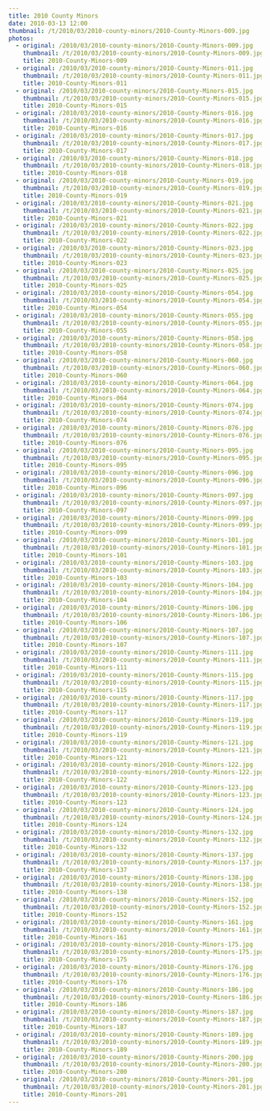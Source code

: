 ```yaml
---
title: 2010 County Minors
date: 2010-03-13 12:00
thumbnail: /t/2010/03/2010-county-minors/2010-County-Minors-009.jpg
photos:
  - original: /2010/03/2010-county-minors/2010-County-Minors-009.jpg
    thumbnail: /t/2010/03/2010-county-minors/2010-County-Minors-009.jpg
    title: 2010-County-Minors-009
  - original: /2010/03/2010-county-minors/2010-County-Minors-011.jpg
    thumbnail: /t/2010/03/2010-county-minors/2010-County-Minors-011.jpg
    title: 2010-County-Minors-011
  - original: /2010/03/2010-county-minors/2010-County-Minors-015.jpg
    thumbnail: /t/2010/03/2010-county-minors/2010-County-Minors-015.jpg
    title: 2010-County-Minors-015
  - original: /2010/03/2010-county-minors/2010-County-Minors-016.jpg
    thumbnail: /t/2010/03/2010-county-minors/2010-County-Minors-016.jpg
    title: 2010-County-Minors-016
  - original: /2010/03/2010-county-minors/2010-County-Minors-017.jpg
    thumbnail: /t/2010/03/2010-county-minors/2010-County-Minors-017.jpg
    title: 2010-County-Minors-017
  - original: /2010/03/2010-county-minors/2010-County-Minors-018.jpg
    thumbnail: /t/2010/03/2010-county-minors/2010-County-Minors-018.jpg
    title: 2010-County-Minors-018
  - original: /2010/03/2010-county-minors/2010-County-Minors-019.jpg
    thumbnail: /t/2010/03/2010-county-minors/2010-County-Minors-019.jpg
    title: 2010-County-Minors-019
  - original: /2010/03/2010-county-minors/2010-County-Minors-021.jpg
    thumbnail: /t/2010/03/2010-county-minors/2010-County-Minors-021.jpg
    title: 2010-County-Minors-021
  - original: /2010/03/2010-county-minors/2010-County-Minors-022.jpg
    thumbnail: /t/2010/03/2010-county-minors/2010-County-Minors-022.jpg
    title: 2010-County-Minors-022
  - original: /2010/03/2010-county-minors/2010-County-Minors-023.jpg
    thumbnail: /t/2010/03/2010-county-minors/2010-County-Minors-023.jpg
    title: 2010-County-Minors-023
  - original: /2010/03/2010-county-minors/2010-County-Minors-025.jpg
    thumbnail: /t/2010/03/2010-county-minors/2010-County-Minors-025.jpg
    title: 2010-County-Minors-025
  - original: /2010/03/2010-county-minors/2010-County-Minors-054.jpg
    thumbnail: /t/2010/03/2010-county-minors/2010-County-Minors-054.jpg
    title: 2010-County-Minors-054
  - original: /2010/03/2010-county-minors/2010-County-Minors-055.jpg
    thumbnail: /t/2010/03/2010-county-minors/2010-County-Minors-055.jpg
    title: 2010-County-Minors-055
  - original: /2010/03/2010-county-minors/2010-County-Minors-058.jpg
    thumbnail: /t/2010/03/2010-county-minors/2010-County-Minors-058.jpg
    title: 2010-County-Minors-058
  - original: /2010/03/2010-county-minors/2010-County-Minors-060.jpg
    thumbnail: /t/2010/03/2010-county-minors/2010-County-Minors-060.jpg
    title: 2010-County-Minors-060
  - original: /2010/03/2010-county-minors/2010-County-Minors-064.jpg
    thumbnail: /t/2010/03/2010-county-minors/2010-County-Minors-064.jpg
    title: 2010-County-Minors-064
  - original: /2010/03/2010-county-minors/2010-County-Minors-074.jpg
    thumbnail: /t/2010/03/2010-county-minors/2010-County-Minors-074.jpg
    title: 2010-County-Minors-074
  - original: /2010/03/2010-county-minors/2010-County-Minors-076.jpg
    thumbnail: /t/2010/03/2010-county-minors/2010-County-Minors-076.jpg
    title: 2010-County-Minors-076
  - original: /2010/03/2010-county-minors/2010-County-Minors-095.jpg
    thumbnail: /t/2010/03/2010-county-minors/2010-County-Minors-095.jpg
    title: 2010-County-Minors-095
  - original: /2010/03/2010-county-minors/2010-County-Minors-096.jpg
    thumbnail: /t/2010/03/2010-county-minors/2010-County-Minors-096.jpg
    title: 2010-County-Minors-096
  - original: /2010/03/2010-county-minors/2010-County-Minors-097.jpg
    thumbnail: /t/2010/03/2010-county-minors/2010-County-Minors-097.jpg
    title: 2010-County-Minors-097
  - original: /2010/03/2010-county-minors/2010-County-Minors-099.jpg
    thumbnail: /t/2010/03/2010-county-minors/2010-County-Minors-099.jpg
    title: 2010-County-Minors-099
  - original: /2010/03/2010-county-minors/2010-County-Minors-101.jpg
    thumbnail: /t/2010/03/2010-county-minors/2010-County-Minors-101.jpg
    title: 2010-County-Minors-101
  - original: /2010/03/2010-county-minors/2010-County-Minors-103.jpg
    thumbnail: /t/2010/03/2010-county-minors/2010-County-Minors-103.jpg
    title: 2010-County-Minors-103
  - original: /2010/03/2010-county-minors/2010-County-Minors-104.jpg
    thumbnail: /t/2010/03/2010-county-minors/2010-County-Minors-104.jpg
    title: 2010-County-Minors-104
  - original: /2010/03/2010-county-minors/2010-County-Minors-106.jpg
    thumbnail: /t/2010/03/2010-county-minors/2010-County-Minors-106.jpg
    title: 2010-County-Minors-106
  - original: /2010/03/2010-county-minors/2010-County-Minors-107.jpg
    thumbnail: /t/2010/03/2010-county-minors/2010-County-Minors-107.jpg
    title: 2010-County-Minors-107
  - original: /2010/03/2010-county-minors/2010-County-Minors-111.jpg
    thumbnail: /t/2010/03/2010-county-minors/2010-County-Minors-111.jpg
    title: 2010-County-Minors-111
  - original: /2010/03/2010-county-minors/2010-County-Minors-115.jpg
    thumbnail: /t/2010/03/2010-county-minors/2010-County-Minors-115.jpg
    title: 2010-County-Minors-115
  - original: /2010/03/2010-county-minors/2010-County-Minors-117.jpg
    thumbnail: /t/2010/03/2010-county-minors/2010-County-Minors-117.jpg
    title: 2010-County-Minors-117
  - original: /2010/03/2010-county-minors/2010-County-Minors-119.jpg
    thumbnail: /t/2010/03/2010-county-minors/2010-County-Minors-119.jpg
    title: 2010-County-Minors-119
  - original: /2010/03/2010-county-minors/2010-County-Minors-121.jpg
    thumbnail: /t/2010/03/2010-county-minors/2010-County-Minors-121.jpg
    title: 2010-County-Minors-121
  - original: /2010/03/2010-county-minors/2010-County-Minors-122.jpg
    thumbnail: /t/2010/03/2010-county-minors/2010-County-Minors-122.jpg
    title: 2010-County-Minors-122
  - original: /2010/03/2010-county-minors/2010-County-Minors-123.jpg
    thumbnail: /t/2010/03/2010-county-minors/2010-County-Minors-123.jpg
    title: 2010-County-Minors-123
  - original: /2010/03/2010-county-minors/2010-County-Minors-124.jpg
    thumbnail: /t/2010/03/2010-county-minors/2010-County-Minors-124.jpg
    title: 2010-County-Minors-124
  - original: /2010/03/2010-county-minors/2010-County-Minors-132.jpg
    thumbnail: /t/2010/03/2010-county-minors/2010-County-Minors-132.jpg
    title: 2010-County-Minors-132
  - original: /2010/03/2010-county-minors/2010-County-Minors-137.jpg
    thumbnail: /t/2010/03/2010-county-minors/2010-County-Minors-137.jpg
    title: 2010-County-Minors-137
  - original: /2010/03/2010-county-minors/2010-County-Minors-138.jpg
    thumbnail: /t/2010/03/2010-county-minors/2010-County-Minors-138.jpg
    title: 2010-County-Minors-138
  - original: /2010/03/2010-county-minors/2010-County-Minors-152.jpg
    thumbnail: /t/2010/03/2010-county-minors/2010-County-Minors-152.jpg
    title: 2010-County-Minors-152
  - original: /2010/03/2010-county-minors/2010-County-Minors-161.jpg
    thumbnail: /t/2010/03/2010-county-minors/2010-County-Minors-161.jpg
    title: 2010-County-Minors-161
  - original: /2010/03/2010-county-minors/2010-County-Minors-175.jpg
    thumbnail: /t/2010/03/2010-county-minors/2010-County-Minors-175.jpg
    title: 2010-County-Minors-175
  - original: /2010/03/2010-county-minors/2010-County-Minors-176.jpg
    thumbnail: /t/2010/03/2010-county-minors/2010-County-Minors-176.jpg
    title: 2010-County-Minors-176
  - original: /2010/03/2010-county-minors/2010-County-Minors-186.jpg
    thumbnail: /t/2010/03/2010-county-minors/2010-County-Minors-186.jpg
    title: 2010-County-Minors-186
  - original: /2010/03/2010-county-minors/2010-County-Minors-187.jpg
    thumbnail: /t/2010/03/2010-county-minors/2010-County-Minors-187.jpg
    title: 2010-County-Minors-187
  - original: /2010/03/2010-county-minors/2010-County-Minors-189.jpg
    thumbnail: /t/2010/03/2010-county-minors/2010-County-Minors-189.jpg
    title: 2010-County-Minors-189
  - original: /2010/03/2010-county-minors/2010-County-Minors-200.jpg
    thumbnail: /t/2010/03/2010-county-minors/2010-County-Minors-200.jpg
    title: 2010-County-Minors-200
  - original: /2010/03/2010-county-minors/2010-County-Minors-201.jpg
    thumbnail: /t/2010/03/2010-county-minors/2010-County-Minors-201.jpg
    title: 2010-County-Minors-201
---
```

